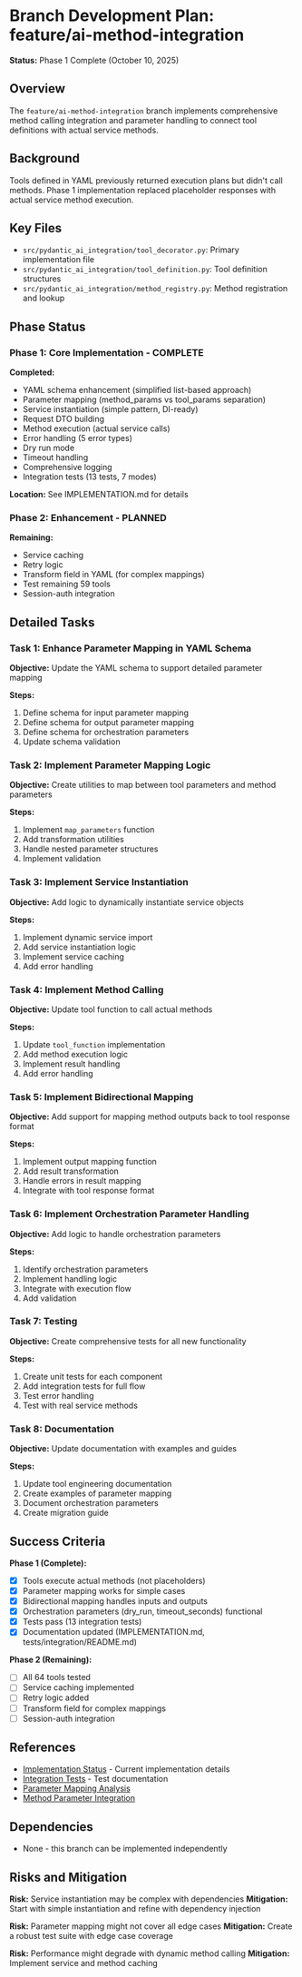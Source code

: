 # Branch Development Plan: feature/ai-method-integration

**Status:** Phase 1 Complete (October 10, 2025)

## Overview

The `feature/ai-method-integration` branch implements comprehensive method calling integration and parameter handling to connect tool definitions with actual service methods.

## Background

Tools defined in YAML previously returned execution plans but didn't call methods. Phase 1 implementation replaced placeholder responses with actual service method execution.

## Key Files

- `src/pydantic_ai_integration/tool_decorator.py`: Primary implementation file
- `src/pydantic_ai_integration/tool_definition.py`: Tool definition structures
- `src/pydantic_ai_integration/method_registry.py`: Method registration and lookup

## Phase Status

### Phase 1: Core Implementation - COMPLETE

**Completed:**
- YAML schema enhancement (simplified list-based approach)
- Parameter mapping (method_params vs tool_params separation)
- Service instantiation (simple pattern, DI-ready)
- Request DTO building
- Method execution (actual service calls)
- Error handling (5 error types)
- Dry run mode
- Timeout handling
- Comprehensive logging
- Integration tests (13 tests, 7 modes)

**Location:** See IMPLEMENTATION.md for details

### Phase 2: Enhancement - PLANNED

**Remaining:**
- Service caching
- Retry logic
- Transform field in YAML (for complex mappings)
- Test remaining 59 tools
- Session-auth integration

## Detailed Tasks

### Task 1: Enhance Parameter Mapping in YAML Schema

**Objective:** Update the YAML schema to support detailed parameter mapping

**Steps:**
1. Define schema for input parameter mapping
2. Define schema for output parameter mapping
3. Define schema for orchestration parameters
4. Update schema validation

### Task 2: Implement Parameter Mapping Logic

**Objective:** Create utilities to map between tool parameters and method parameters

**Steps:**
1. Implement `map_parameters` function
2. Add transformation utilities
3. Handle nested parameter structures
4. Implement validation

### Task 3: Implement Service Instantiation

**Objective:** Add logic to dynamically instantiate service objects

**Steps:**
1. Implement dynamic service import
2. Add service instantiation logic
3. Implement service caching
4. Add error handling

### Task 4: Implement Method Calling

**Objective:** Update tool function to call actual methods

**Steps:**
1. Update `tool_function` implementation
2. Add method execution logic
3. Implement result handling
4. Add error handling

### Task 5: Implement Bidirectional Mapping

**Objective:** Add support for mapping method outputs back to tool response format

**Steps:**
1. Implement output mapping function
2. Add result transformation
3. Handle errors in result mapping
4. Integrate with tool response format

### Task 6: Implement Orchestration Parameter Handling

**Objective:** Add logic to handle orchestration parameters

**Steps:**
1. Identify orchestration parameters
2. Implement handling logic
3. Integrate with execution flow
4. Add validation

### Task 7: Testing

**Objective:** Create comprehensive tests for all new functionality

**Steps:**
1. Create unit tests for each component
2. Add integration tests for full flow
3. Test error handling
4. Test with real service methods

### Task 8: Documentation

**Objective:** Update documentation with examples and guides

**Steps:**
1. Update tool engineering documentation
2. Create examples of parameter mapping
3. Document orchestration parameters
4. Create migration guide

## Success Criteria

**Phase 1 (Complete):**
- [x] Tools execute actual methods (not placeholders)
- [x] Parameter mapping works for simple cases
- [x] Bidirectional mapping handles inputs and outputs
- [x] Orchestration parameters (dry_run, timeout_seconds) functional
- [x] Tests pass (13 integration tests)
- [x] Documentation updated (IMPLEMENTATION.md, tests/integration/README.md)

**Phase 2 (Remaining):**
- [ ] All 64 tools tested
- [ ] Service caching implemented
- [ ] Retry logic added
- [ ] Transform field for complex mappings
- [ ] Session-auth integration

## References

- [Implementation Status](IMPLEMENTATION.md) - Current implementation details
- [Integration Tests](tests/integration/README.md) - Test documentation
- [Parameter Mapping Analysis](PARAMETER_MAPPING_ANALYSIS.md)
- [Method Parameter Integration](METHOD_PARAMETER_INTEGRATION.md)

## Dependencies

- None - this branch can be implemented independently

## Risks and Mitigation

**Risk:** Service instantiation may be complex with dependencies
**Mitigation:** Start with simple instantiation and refine with dependency injection

**Risk:** Parameter mapping might not cover all edge cases
**Mitigation:** Create a robust test suite with edge case coverage

**Risk:** Performance might degrade with dynamic method calling
**Mitigation:** Implement service and method caching